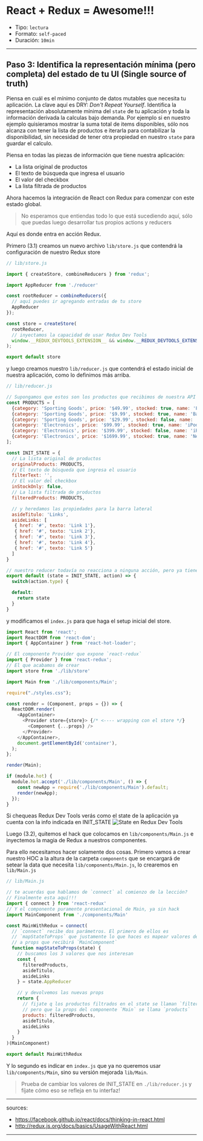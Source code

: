 # React + Redux = Awesome!!!

* Tipo: `lectura`
* Formato: `self-paced`
* Duración: `10min`

***

## Paso 3: Identifica la representación mínima (pero completa) del estado de tu UI (**Single source of truth**)

Piensa en cuál es el mínimo conjunto de datos mutables que necesita tu aplicación. La clave aquí es DRY: *Don't Repeat Yourself*. Identifica la representación absolutamente mínima del `state` de tu aplicación y toda la información derivada la calculas bajo demanda. Por ejemplo si en nuestro ejemplo quisieramos mostrar la suma total de items disponibles, sólo nos alcanza con tener la lista de productos e iterarla para contabilizar la disponibilidad, sin necesidad de tener otra propiedad en nuestro `state` para guardar el calculo.

Piensa en todas las piezas de información que tiene nuestra aplicación:

  * La lista original de productos
  * El texto de búsqueda que ingresa el usuario
  * El valor del checkbox
  * La lista filtrada de productos

Ahora hacemos la integración de React con Redux para comenzar con este estado global.

> No esperamos que entiendas todo lo que está sucediendo aquí, sólo que puedas luego desarrollar tus propios actions y reducers

Aquí es donde entra en acción Redux.

Primero (3.1) creamos un nuevo archivo `lib/store.js` que contendrá la configuración de nuestro Redux store

```js
// lib/store.js

import { createStore, combineReducers } from 'redux';

import AppReducer from './reducer'

const rootReducer = combineReducers({
  // aquí puedes ir agregando entradas de tu store
  AppReducer
});

const store = createStore(
  rootReducer,
  // inyectamos la capacidad de usar Redux Dev Tools
  window.__REDUX_DEVTOOLS_EXTENSION__ && window.__REDUX_DEVTOOLS_EXTENSION__()
);

export default store
```

y luego creamos nuestro `lib/reducer.js` que contendrá el estado inicial de nuestra aplicación, como lo definimos más arriba.

```js
// lib/reducer.js

// Supongamos que estos son los productos que recibimos de nuestra API JSON
const PRODUCTS = [
  {category: 'Sporting Goods', price: '$49.99', stocked: true, name: 'Football'},
  {category: 'Sporting Goods', price: '$9.99', stocked: true, name: 'Baseball'},
  {category: 'Sporting Goods', price: '$29.99', stocked: false, name: 'Basketball'},
  {category: 'Electronics', price: '$99.99', stocked: true, name: 'iPod Touch'},
  {category: 'Electronics', price: '$399.99', stocked: false, name: 'iPhone 5'},
  {category: 'Electronics', price: '$1699.99', stocked: true, name: 'Nexus 7'}
];

const INIT_STATE = {
  // La lista original de productos
  originalProducts: PRODUCTS,
  // El texto de búsqueda que ingresa el usuario
  filterText: '',
  // El valor del checkbox
  inStockOnly: false,
  // La lista filtrada de productos
  filteredProducts: PRODUCTS,

  // y heredamos las propiedades para la barra lateral
  asideTitulo: 'Links',
  asideLinks: [
   { href: '#', texto: 'Link 1'},
   { href: '#', texto: 'Link 2'},
   { href: '#', texto: 'Link 3'},
   { href: '#', texto: 'Link 4'},
   { href: '#', texto: 'Link 5'}
  ]
}

// nuestro reducer todavía no reacciona a ninguna acción, pero ya tiene un valor inicial
export default (state = INIT_STATE, action) => {
  switch(action.type) {

  default:
    return state
  }
}
```

y modificamos el `index.js` para que haga el setup inicial del store.

```js
import React from 'react';
import ReactDOM from 'react-dom';
import { AppContainer } from 'react-hot-loader';

// El componente Provider que expone `react-redux`
import { Provider } from 'react-redux';
// El que acabamos de crear
import store from './lib/store'

import Main from './lib/components/Main';

require("./styles.css");

const render = (Component, props = {}) => {
  ReactDOM.render(
    <AppContainer>
      <Provider store={store}> {/* <---- wrapping con el store */}
        <Component {...props} />
      </Provider>
    </AppContainer>,
    document.getElementById('container'),
  );
};

render(Main);

if (module.hot) {
  module.hot.accept('./lib/components/Main', () => {
    const newApp = require('./lib/components/Main').default;
    render(newApp);
  });
}
```

Si chequeas Redux Dev Tools verás como el state de la aplicación ya cuenta con la info indicada en INIT_STATE
![State en Redux Dev Tools](https://github.com/merunga/curricula-js/raw/master/11-react/L06-hocs-global-state/static/redux-dev-tools.jpg)

Luego (3.2), quitemos el hack que colocamos en `lib/components/Main.js` e inyectemos la magia de Redux a nuestros componentes.

Para ello necesitamos hacer solamente dos cosas. Primero vamos a crear nuestro HOC a la altura de la carpeta `components` que se encargará de setear la data que necesita `lib/components/Main.js`, lo crearemos en `lib/Main.js`

```js
// lib/Main.js

// te acuerdas que hablamos de `connect` al comienzo de la lección?
// Finalmente esta aquí!!!
import { connect } from 'react-redux'
// Y el componente puramente presentacional de Main, ya sin hack
import MainComponent from './components/Main'

const MainWithRedux = connect(
  // `connect` recibe dos parámetros. El primero de ellos es
  // `mapStateToProps` que justamente lo que haces es mapear valores del state
  // a props que recibirá `MainComponent`
  function mapStateToProps(state) {
    // buscamos los 3 valores que nos interesan
    const {
      filteredProducts,
      asideTitulo,
      asideLinks
    } = state.AppReducer

    // y devolvemos las nuevas props
    return {
      // fijate q los productos filtrados en el state se llaman `filteredProducts`
      // pero que la props del componente `Main` se llama `products`
      products: filteredProducts,
      asideTitulo,
      asideLinks
    }
  }
)(MainComponent)

export default MainWithRedux
```

Y lo segundo es indicar en `index.js` que ya no queremos usar `lib/components/Main`, sino su versión mejorada `lib/Main`.

> Prueba de cambiar los valores de INIT_STATE en `./lib/reducer.js` y fíjate cómo eso se refleja en tu interfaz!

---
sources:
  - https://facebook.github.io/react/docs/thinking-in-react.html
  - http://redux.js.org/docs/basics/UsageWithReact.html
---
